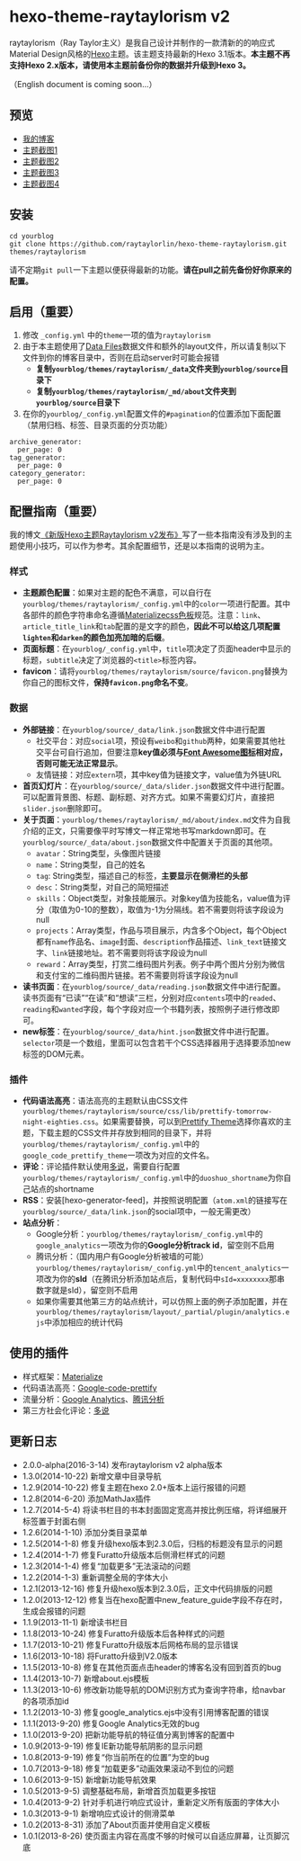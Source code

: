 # hexo-theme-raytaylorism v2

raytaylorism（Ray Taylor主义）是我自己设计并制作的一款清新的的响应式Material Design风格的[Hexo]主题。该主题支持最新的Hexo 3.1版本。**本主题不再支持Hexo 2.x版本，请使用本主题前备份你的数据并升级到Hexo 3。**

（English document is coming soon...）

## 预览

* [我的博客]
* [主题截图1](http://raytaylorlin-blog.qiniudn.com/image%2Fscreenshot%2Fscreenshot1.jpg)
* [主题截图2](http://raytaylorlin-blog.qiniudn.com/image%2Fscreenshot%2Fscreenshot2.jpg)
* [主题截图3](http://raytaylorlin-blog.qiniudn.com/image%2Fscreenshot%2Fscreenshot3.jpg)
* [主题截图4](http://raytaylorlin-blog.qiniudn.com/image%2Fscreenshot%2Fscreenshot4.jpg)

## 安装

```
cd yourblog
git clone https://github.com/raytaylorlin/hexo-theme-raytaylorism.git themes/raytaylorism
```

请不定期`git pull`一下主题以便获得最新的功能。**请在pull之前先备份好你原来的配置。**

## 启用（重要）

1. 修改 `_config.yml` 中的`theme`一项的值为`raytaylorism`
2. 由于本主题使用了[Data Files]数据文件和额外的layout文件，所以请复制以下文件到你的博客目录中，否则在启动server时可能会报错
    * **复制`yourblog/themes/raytaylorism/_data`文件夹到`yourblog/source`目录下**
    * **复制`yourblog/themes/raytaylorism/_md/about`文件夹到`yourblog/source`目录下**
3. 在你的`yourblog/_config.yml`配置文件的`#pagination`的位置添加下面配置（禁用归档、标签、目录页面的分页功能）

```
archive_generator:
  per_page: 0
tag_generator:
  per_page: 0
category_generator:
  per_page: 0
```

## 配置指南（重要）

我的博文[《新版Hexo主题Raytaylorism v2发布》](http://raytaylorlin.com/daily/hexo-theme-raytaylorism-v2/)写了一些本指南没有涉及到的主题使用小技巧，可以作为参考。其余配置细节，还是以本指南的说明为主。

### 样式

* **主题颜色配置**：如果对主题的配色不满意，可以自行在`yourblog/themes/raytaylorism/_config.yml`中的`color`一项进行配置。其中各部件的颜色字符串命名遵循[Materializecss色板]规范。注意：`link`、`article_title_link`和`tab`配置的是文字的颜色，**因此不可以给这几项配置`lighten`和`darken`的颜色加亮加暗的后缀**。
* **页面标题**：在`yourblog/_config.yml`中，`title`项决定了页面header中显示的标题，`subtitle`决定了浏览器的`<title>`标签内容。
* **favicon**：请将`yourblog/themes/raytaylorism/source/favicon.png`替换为你自己的图标文件，**保持`favicon.png`命名不变**。

### 数据

* **外部链接**：在`yourblog/source/_data/link.json`数据文件中进行配置
    * 社交平台：对应`social`项，预设有`weibo`和`github`两种，如果需要其他社交平台可自行追加，但要注意**key值必须与[Font Awesome图标]相对应，否则可能无法正常显示**。
    * 友情链接：对应`extern`项，其中key值为链接文字，value值为外链URL
* **首页幻灯片**：在`yourblog/source/_data/slider.json`数据文件中进行配置。可以配置背景图、标题、副标题、对齐方式。如果不需要幻灯片，直接把`slider.json`删除即可。
* **关于页面**：`yourblog/themes/raytaylorism/_md/about/index.md`文件为自我介绍的正文，只需要像平时写博文一样正常地书写markdown即可。在`yourblog/source/_data/about.json`数据文件中配置关于页面的其他项。
    * `avatar`：String类型，头像图片链接
    * `name`：String类型，自己的姓名
    * `tag`: String类型，描述自己的标签，**主要显示在侧滑栏的头部**
    * `desc`：String类型，对自己的简短描述
    * `skills`：Object类型，对象技能展示。对象key值为技能名，value值为评分（取值为0-10的整数），取值为-1为分隔线。若不需要则将该字段设为null
    * `projects`：Array类型，作品与项目展示，内含多个Object，每个Object都有`name`作品名、`image`封面、`description`作品描述、`link_text`链接文字、`link`链接地址。若不需要则将该字段设为null
    * `reward`：Array类型，打赏二维码图片列表。例子中两个图片分别为微信和支付宝的二维码图片链接。若不需要则将该字段设为null
* **读书页面**：在`yourblog/source/_data/reading.json`数据文件中进行配置。读书页面有“已读”“在读”和“想读”三栏，分别对应`contents`项中的`readed`、`reading`和`wanted`字段，每个字段对应一个书籍列表，按照例子进行修改即可。
* **new标签**：在`yourblog/source/_data/hint.json`数据文件中进行配置。`selector`项是一个数组，里面可以包含若干个CSS选择器用于选择要添加new标签的DOM元素。

### 插件

* **代码语法高亮**：语法高亮的主题默认由CSS文件`yourblog/themes/raytaylorism/source/css/lib/prettify-tomorrow-night-eighties.css`。如果需要替换，可以到[Prettify Theme]选择你喜欢的主题，下载主题的CSS文件并存放到相同的目录下，并将`yourblog/themes/raytaylorism/_config.yml`中的`google_code_prettify_theme`一项改为对应的文件名。
* **评论**：评论插件默认使用[多说]，需要自行配置`yourblog/themes/raytaylorism/_config.yml`中的`duoshuo_shortname`为你自己站点的shortname
* **RSS**：安装[hexo-generator-feed]，并按照说明配置（`atom.xml`的链接写在`yourblog/source/_data/link.json`的social项中，一般无需更改）
* **站点分析**：
    * Google分析：`yourblog/themes/raytaylorism/_config.yml`中的`google_analytics`一项改为你的**Google分析track id**，留空则不启用
    * 腾讯分析：（国内用户有Google分析被墙的可能）`yourblog/themes/raytaylorism/_config.yml`中的`tencent_analytics`一项改为你的**sId**（在腾讯分析添加站点后，复制代码中`sId=xxxxxxxx`那串数字就是sId），留空则不启用
    * 如果你需要其他第三方的站点统计，可以仿照上面的例子添加配置，并在`yourblog/themes/raytaylorism/layout/_partial/plugin/analytics.ejs`中添加相应的统计代码

## 使用的插件

* 样式框架：[Materialize]
* 代码语法高亮：[Google-code-prettify]
* 流量分析：[Google Analytics]、[腾讯分析]
* 第三方社会化评论：[多说]

## 更新日志

* 2.0.0-alpha(2016-3-14) 发布raytaylorism v2 alpha版本
* 1.3.0(2014-10-22) 新增文章中目录导航
* 1.2.9(2014-10-22) 修复主题在hexo 2.0+版本上运行报错的问题
* 1.2.8(2014-6-20) 添加MathJax插件
* 1.2.7(2014-5-4) 将读书栏目的书本封面固定宽高并按比例压缩，将详细展开标签置于封面右侧
* 1.2.6(2014-1-10) 添加分类目录菜单
* 1.2.5(2014-1-8) 修复升级hexo版本到2.3.0后，归档的标题没有显示的问题
* 1.2.4(2014-1-7) 修复Furatto升级版本后侧滑栏样式的问题
* 1.2.3(2014-1-4) 修复“加载更多”无法滚动的问题
* 1.2.2(2014-1-3) 重新调整全局的字体大小
* 1.2.1(2013-12-16) 修复升级hexo版本到2.3.0后，正文中代码排版的问题
* 1.2.0(2013-12-12) 修复当在hexo配置中new_feature_guide字段不存在时，生成会报错的问题
* 1.1.9(2013-11-1) 新增读书栏目
* 1.1.8(2013-10-24) 修复Furatto升级版本后各种样式的问题
* 1.1.7(2013-10-21) 修复Furatto升级版本后网格布局的显示错误
* 1.1.6(2013-10-18) 将Furatto升级到V2.0版本
* 1.1.5(2013-10-8) 修复在其他页面点击header的博客名没有回到首页的bug
* 1.1.4(2013-10-7) 新增about.ejs模板
* 1.1.3(2013-10-6) 修改新功能导航的DOM识别方式为查询字符串，给navbar的各项添加id
* 1.1.2(2013-10-3) 修复google_analytics.ejs中没有引用博客配置的错误
* 1.1.1(2013-9-20) 修复Google Analytics无效的bug
* 1.1.0(2013-9-20) 把新功能导航的特征值分离到博客的配置中
* 1.0.9(2013-9-19) 修复IE新功能导航阴影的显示问题
* 1.0.8(2013-9-19) 修复“你当前所在的位置”为空的bug
* 1.0.7(2013-9-18) 修复“加载更多”动画效果滚动不到位的问题
* 1.0.6(2013-9-15) 新增新功能导航效果
* 1.0.5(2013-9-5) 调整基础布局，新增首页加载更多按钮
* 1.0.4(2013-9-2) 针对手机进行响应式设计，重新定义所有版面的字体大小
* 1.0.3(2013-9-1) 新增响应式设计的侧滑菜单
* 1.0.2(2013-8-31) 添加了About页面并使用自定义模板
* 1.0.1(2013-8-26) 使页面主内容在高度不够的时候可以自适应屏幕，让页脚沉底

[Hexo]: http://hexo.io/
[我的博客]: http://raytaylorlin.com/
[Data Files]: https://hexo.io/docs/data-files.html
[Materializecss色板]: http://materializecss.com/color.html#palette
[Font Awesome图标]: https://fortawesome.github.io/Font-Awesome/icons/
[Prettify Theme]: http://jmblog.github.io/color-themes-for-google-code-prettify/
[Materialize]: http://materializecss.com/
[Google-code-prettify]: https://code.google.com/p/google-code-prettify/
[Google Analytics]: http://www.google.com/analytics/
[腾讯分析]: http://v2.ta.qq.com/
[Furatto]: http://icalialabs.github.io/furatto/
[Font Awesome]: http://fortawesome.github.io/Font-Awesome/
[多说]: http://duoshuo.com/
